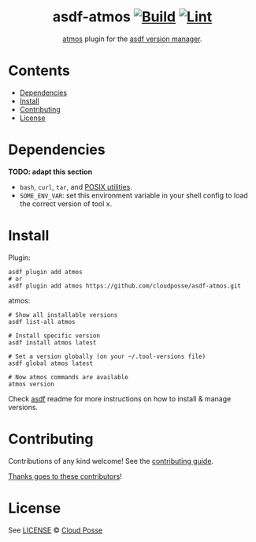 <div align="center">

# asdf-atmos [![Build](https://github.com/cloudposse/asdf-atmos/actions/workflows/build.yml/badge.svg)](https://github.com/cloudposse/asdf-atmos/actions/workflows/build.yml) [![Lint](https://github.com/cloudposse/asdf-atmos/actions/workflows/lint.yml/badge.svg)](https://github.com/cloudposse/asdf-atmos/actions/workflows/lint.yml)

[atmos](https://atmos.tools/) plugin for the [asdf version manager](https://asdf-vm.com).

</div>

# Contents

- [Dependencies](#dependencies)
- [Install](#install)
- [Contributing](#contributing)
- [License](#license)

# Dependencies

**TODO: adapt this section**

- `bash`, `curl`, `tar`, and [POSIX utilities](https://pubs.opengroup.org/onlinepubs/9699919799/idx/utilities.html).
- `SOME_ENV_VAR`: set this environment variable in your shell config to load the correct version of tool x.

# Install

Plugin:

```shell
asdf plugin add atmos
# or
asdf plugin add atmos https://github.com/cloudposse/asdf-atmos.git
```

atmos:

```shell
# Show all installable versions
asdf list-all atmos

# Install specific version
asdf install atmos latest

# Set a version globally (on your ~/.tool-versions file)
asdf global atmos latest

# Now atmos commands are available
atmos version
```

Check [asdf](https://github.com/asdf-vm/asdf) readme for more instructions on how to
install & manage versions.

# Contributing

Contributions of any kind welcome! See the [contributing guide](contributing.md).

[Thanks goes to these contributors](https://github.com/cloudposse/asdf-atmos/graphs/contributors)!

# License

See [LICENSE](LICENSE) © [Cloud Posse](https://github.com/cloudposse/)
